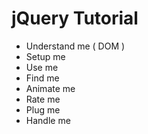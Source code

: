 # jQuery Tutorial
* Understand me ( DOM )
* Setup me
* Use me
* Find me
* Animate me
* Rate me
* Plug me
* Handle me